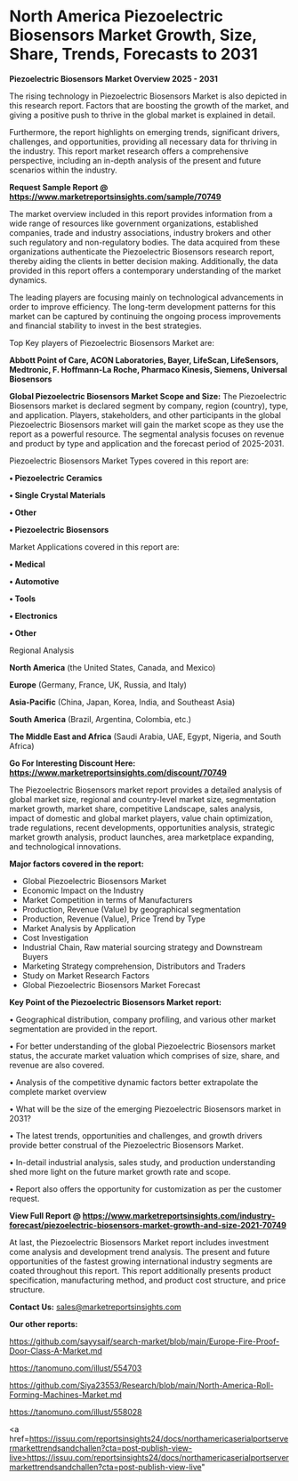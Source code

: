 # North America Piezoelectric Biosensors Market Growth, Size, Share, Trends, Forecasts to 2031

<Strong> Piezoelectric Biosensors Market Overview 2025 - 2031</strong>

The rising technology in Piezoelectric Biosensors Market is also depicted in this research report. Factors that are boosting the growth of the market, and giving a positive push to thrive in the global market is explained in detail.

Furthermore, the report highlights on emerging trends, significant drivers, challenges, and opportunities, providing all necessary data for thriving in the industry. This report market research offers a comprehensive perspective, including an in-depth analysis of the present and future scenarios within the industry.

<strong>Request Sample Report @ <a href=https://www.marketreportsinsights.com/sample/70749>https://www.marketreportsinsights.com/sample/70749</a></strong>

The market overview included in this report provides information from a wide range of resources like government organizations, established companies, trade and industry associations, industry brokers and other such regulatory and non-regulatory bodies. The data acquired from these organizations authenticate the Piezoelectric Biosensors research report, thereby aiding the clients in better decision making. Additionally, the data provided in this report offers a contemporary understanding of the market dynamics.

The leading players are focusing mainly on technological advancements in order to improve efficiency. The long-term development patterns for this market can be captured by continuing the ongoing process improvements and financial stability to invest in the best strategies.

Top Key players of Piezoelectric Biosensors Market are:

<strong>Abbott Point of Care, ACON Laboratories, Bayer, LifeScan, LifeSensors, Medtronic, F. Hoffmann-La Roche, Pharmaco Kinesis, Siemens, Universal Biosensors</strong>

<strong><b>Global Piezoelectric Biosensors Market Scope and Size:</b></strong>
The Piezoelectric Biosensors market is declared segment by company, region (country), type, and application. Players, stakeholders, and other participants in the global Piezoelectric Biosensors market will gain the market scope as they use the report as a powerful resource. The segmental analysis focuses on revenue and product by type and application and the forecast period of 2025-2031.

Piezoelectric Biosensors Market Types covered in this report are:

<strong>• Piezoelectric Ceramics

• Single Crystal Materials

• Other

• Piezoelectric Biosensors</strong>

Market Applications covered in this report are:

<strong>• Medical

• Automotive

• Tools

• Electronics

• Other</strong> 

Regional Analysis

<strong>North America</strong> (the United States, Canada, and Mexico)

<strong>Europe</strong> (Germany, France, UK, Russia, and Italy)

<strong>Asia-Pacific</strong> (China, Japan, Korea, India, and Southeast Asia)

<strong>South America</strong> (Brazil, Argentina, Colombia, etc.)

<strong>The Middle East and Africa</strong> (Saudi Arabia, UAE, Egypt, Nigeria, and South Africa)

<strong>Go For Interesting Discount Here: <a href=https://www.marketreportsinsights.com/discount/70749>https://www.marketreportsinsights.com/discount/70749</a></strong>

The Piezoelectric Biosensors market report provides a detailed analysis of global market size, regional and country-level market size, segmentation market growth, market share, competitive Landscape, sales analysis, impact of domestic and global market players, value chain optimization, trade regulations, recent developments, opportunities analysis, strategic market growth analysis, product launches, area marketplace expanding, and technological innovations.

<strong><b>Major factors covered in the report:</b></strong>
<ul>
  <li>Global Piezoelectric Biosensors Market </li>
  <li>Economic Impact on the Industry</li>
  <li>Market Competition in terms of Manufacturers</li>
  <li>Production, Revenue (Value) by geographical segmentation</li>
  <li>Production, Revenue (Value), Price Trend by Type</li>
  <li>Market Analysis by Application</li>
  <li>Cost Investigation</li>
  <li>Industrial Chain, Raw material sourcing strategy and Downstream Buyers</li>
  <li>Marketing Strategy comprehension, Distributors and Traders</li>
  <li>Study on Market Research Factors</li>
  <li>Global Piezoelectric Biosensors Market Forecast</li>
</ul>

<strong><b>Key Point of the Piezoelectric Biosensors Market report:</b></strong>

• Geographical distribution, company profiling, and various other market segmentation are provided in the report.

• For better understanding of the global Piezoelectric Biosensors market status, the accurate market valuation which comprises of size, share, and revenue are also covered.

• Analysis of the competitive dynamic factors better extrapolate the complete market overview

• What will be the size of the emerging Piezoelectric Biosensors market in 2031?

• The latest trends, opportunities and challenges, and growth drivers provide better construal of the Piezoelectric Biosensors Market.

• In-detail industrial analysis, sales study, and production understanding shed more light on the future market growth rate and scope.

• Report also offers the opportunity for customization as per the customer request.

<strong><b>View Full Report @ <a href=https://www.marketreportsinsights.com/industry-forecast/piezoelectric-biosensors-market-growth-and-size-2021-70749>https://www.marketreportsinsights.com/industry-forecast/piezoelectric-biosensors-market-growth-and-size-2021-70749</a></b></strong>


At last, the Piezoelectric Biosensors Market report includes investment come analysis and development trend analysis. The present and future opportunities of the fastest growing international industry segments are coated throughout this report. This report additionally presents product specification, manufacturing method, and product cost structure, and price structure.

<strong>Contact Us:</strong>
sales@marketreportsinsights.com

<strong>Our other reports:</strong>

<a href=https://github.com/sayysaif/search-market/blob/main/Europe-Fire-Proof-Door-Class-A-Market.md>https://github.com/sayysaif/search-market/blob/main/Europe-Fire-Proof-Door-Class-A-Market.md</a>

<a href=https://tanomuno.com/illust/554703>https://tanomuno.com/illust/554703</a>

<a href=https://github.com/Siya23553/Research/blob/main/North-America-Roll-Forming-Machines-Market.md>https://github.com/Siya23553/Research/blob/main/North-America-Roll-Forming-Machines-Market.md</a>

<a href=https://tanomuno.com/illust/558028>https://tanomuno.com/illust/558028</a>

<a href=https://issuu.com/reportsinsights24/docs/northamericaserialportservermarkettrendsandchallen?cta=post-publish-view-live>https://issuu.com/reportsinsights24/docs/northamericaserialportservermarkettrendsandchallen?cta=post-publish-view-live</a>"
